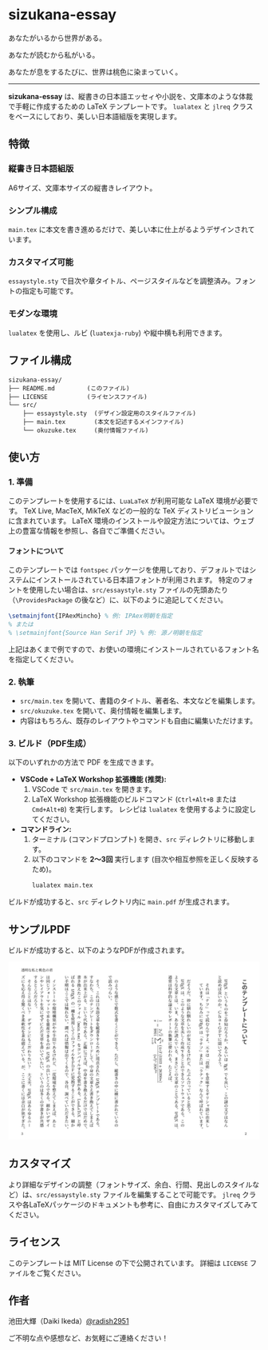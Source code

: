# sizukana-essay

あなたがいるから世界がある。

あなたが読むから私がいる。

あなたが息をするたびに、世界は桃色に染まっていく。

---

**sizukana-essay** は、縦書きの日本語エッセィや小説を、文庫本のような体裁で手軽に作成するための LaTeX テンプレートです。
`lualatex` と `jlreq` クラスをベースにしており、美しい日本語組版を実現します。

## 特徴

### 縦書き日本語組版
A6サイズ、文庫本サイズの縦書きレイアウト。

### シンプル構成
`main.tex` に本文を書き進めるだけで、美しい本に仕上がるようデザインされています。

### カスタマイズ可能
`essaystyle.sty` で目次や章タイトル、ページスタイルなどを調整済み。フォントの指定も可能です。
### モダンな環境
`lualatex` を使用し、ルビ (`luatexja-ruby`) や縦中横も利用できます。

## ファイル構成
```
sizukana-essay/
├── README.md         (このファイル)
├── LICENSE           (ライセンスファイル)
└── src/
    ├── essaystyle.sty  (デザイン設定用のスタイルファイル)
    ├── main.tex        (本文を記述するメインファイル)
    └── okuzuke.tex     (奥付情報ファイル)
```

## 使い方

### 1. 準備
このテンプレートを使用するには、`LuaLaTeX` が利用可能な LaTeX 環境が必要です。
TeX Live, MacTeX, MikTeX などの一般的な TeX ディストリビューションに含まれています。
LaTeX 環境のインストールや設定方法については、ウェブ上の豊富な情報を参照し、各自でご準備ください。

#### フォントについて
このテンプレートでは `fontspec` パッケージを使用しており、デフォルトではシステムにインストールされている日本語フォントが利用されます。
特定のフォントを使用したい場合は、`src/essaystyle.sty` ファイルの先頭あたり（`\ProvidesPackage` の後など）に、以下のように追記してください。

```latex
\setmainjfont{IPAexMincho} % 例: IPAex明朝を指定
% または
% \setmainjfont{Source Han Serif JP} % 例: 源ノ明朝を指定
```
上記はあくまで例ですので、お使いの環境にインストールされているフォント名を指定してください。

### 2. 執筆
-   `src/main.tex` を開いて、書籍のタイトル、著者名、本文などを編集します。
-   `src/okuzuke.tex` を開いて、奥付情報を編集します。
-   内容はもちろん、既存のレイアウトやコマンドも自由に編集いただけます。

### 3. ビルド（PDF生成）
以下のいずれかの方法で PDF を生成できます。

-   **VSCode + LaTeX Workshop 拡張機能 (推奨):**
    1.  VSCode で `src/main.tex` を開きます。
    2.  LaTeX Workshop 拡張機能のビルドコマンド (`Ctrl+Alt+B` または `Cmd+Alt+B`) を実行します。
        レシピは `lualatex` を使用するように設定してください。
-   **コマンドライン:**
    1.  ターミナル (コマンドプロンプト) を開き、`src` ディレクトリに移動します。
    2.  以下のコマンドを **2〜3回** 実行します (目次や相互参照を正しく反映するため)。
        ```bash
        lualatex main.tex
        ```

ビルドが成功すると、`src` ディレクトリ内に `main.pdf` が生成されます。

## サンプルPDF
ビルドが成功すると、以下のようなPDFが作成されます。

![preview.jpg](preview.jpg)

## カスタマイズ
より詳細なデザインの調整（フォントサイズ、余白、行間、見出しのスタイルなど）は、`src/essaystyle.sty` ファイルを編集することで可能です。
`jlreq` クラスや各LaTeXパッケージのドキュメントも参考に、自由にカスタマイズしてみてください。

## ライセンス
このテンプレートは MIT License の下で公開されています。
詳細は `LICENSE` ファイルをご覧ください。

## 作者
池田大輝（Daiki Ikeda）[@radish2951](https://twitter.com/radish2951)

ご不明な点や感想など、お気軽にご連絡ください！
